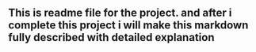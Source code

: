## This is readme file for the project. and after i complete this project i will make this markdown fully described with detailed explanation